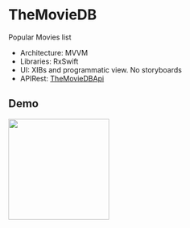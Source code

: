 
# TheMovieDB
Popular Movies list 
 - Architecture: MVVM
 - Libraries: RxSwift
 - UI: XIBs and programmatic view. No storyboards
 - APIRest: [TheMovieDBApi](https://www.themoviedb.org/documentation/api)
 
## Demo

<img src="images/Demo.mov" width=200 />

